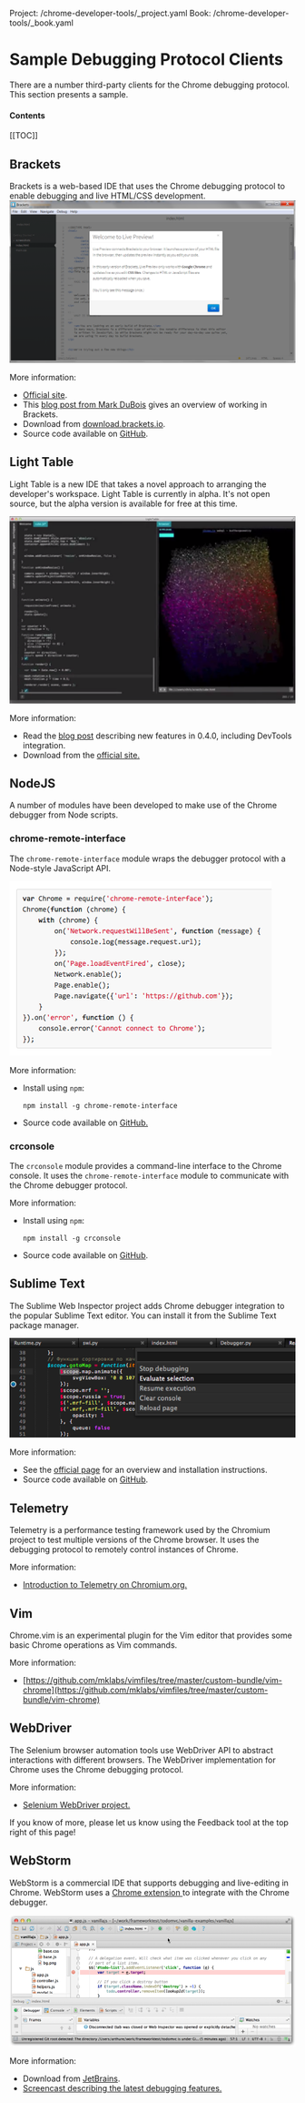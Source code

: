 Project: /chrome-developer-tools/_project.yaml
Book: /chrome-developer-tools/_book.yaml

# Sample Debugging Protocol Clients

There are a number third-party clients for the Chrome debugging protocol. This section presents a sample.

#### Contents

[[TOC]]

## Brackets

Brackets is a web-based IDE that uses the Chrome debugging protocol to enable 
debugging and live HTML/CSS development.<br/>
<img src="debugging-clients-files/brackets.png" width="632px" alt=""/> 

More information:

* [Official site](http://brackets.io/).
* This [blog post from Mark 
  DuBois](http://www.markdubois.info/weblog/2013/03/adobe-brackets-revisited/) 
  gives an overview of working in Brackets.
* Download from [download.brackets.io](http://download.brackets.io/).
* Source code available on [GitHub](https://github.com/adobe/brackets).

## Light Table

Light Table is a new IDE that takes a novel approach to arranging the 
developer's workspace. Light Table is currently in alpha. It's not open source, 
but the alpha version is available for free at this time.

<img src="debugging-clients-files/lighttable.png" width="551px" alt=""/> 

More information:

* Read the [blog post](http://www.chris-granger.com/2013/04/28/light-table-040/) 
  describing new features in 0.4.0, including DevTools integration.
* Download from the [official site.](http://www.lighttable.com/)

## NodeJS

A number of modules have been developed to make use of the Chrome debugger from 
Node scripts. 

### chrome-remote-interface

The `chrome-remote-interface` module wraps the debugger protocol with a Node-style 
JavaScript API.

<img src="debugging-clients-files/chrome-remote.png" alt=""/> 

More information:<br/>

*   Install using `npm`:

        npm install -g chrome-remote-interface

*   Source code available on 
    [GitHub.](https://github.com/cyrus-and/chrome-remote-interface) 

### crconsole

The `crconsole` module provides a command-line interface to the Chrome console. It 
uses the `chrome-remote-interface` module to communicate with the Chrome debugger 
protocol.

More information:

*   Install using `npm`:
  
        npm install -g crconsole

*   Source code available on [GitHub](https://github.com/sidorares/crconsole).

## Sublime Text

The Sublime Web Inspector project adds Chrome debugger integration to the 
popular Sublime Text editor. You can install it from the Sublime Text package 
manager.

<img src="debugging-clients-files/sublime.png" alt=""/> 

More information:

* See the [official page](http://sokolovstas.github.io/SublimeWebInspector/) for 
  an overview and installation instructions.
* Source code available on 
  [GitHub](https://github.com/sokolovstas/SublimeWebInspector).

## Telemetry

Telemetry is a performance testing framework used by the Chromium project to 
test multiple versions of the Chrome browser. It uses the debugging protocol to 
remotely control instances of Chrome.

More information:

* [Introduction to Telemetry on 
  Chromium.org.](http://www.chromium.org/developers/telemetry)

## Vim

Chrome.vim is an experimental plugin for the Vim editor that provides some basic 
Chrome operations as Vim commands.

More information:

* [https://github.com/mklabs/vimfiles/tree/master/custom-bundle/vim-chrome](https://github.com/mklabs/vimfiles/tree/master/custom-bundle/vim-chrome) 

## WebDriver

The Selenium browser automation tools use WebDriver API to abstract interactions 
with different browsers. The WebDriver implementation for Chrome uses the Chrome 
debugging protocol.

More information:

* [Selenium WebDriver project.](http://docs.seleniumhq.org/projects/webdriver/) 

If you know of more, please let us know using the Feedback tool at the top right 
of this page!

## WebStorm

WebStorm is a commercial IDE that supports debugging and live-editing in Chrome. 
WebStorm uses a [Chrome extension 
](http://www.jetbrains.com/webstorm/webhelp/using-jetbrains-chrome-extension.html)to 
integrate with the Chrome debugger.

<img src="debugging-clients-files/webstorm.png" alt=""/> 

More information:

* Download from [JetBrains](http://www.jetbrains.com/webstorm/).
* [Screencast describing the latest debugging 
  features.](http://tv.jetbrains.net/videocontent/improved-javascript-debugger-in-webstorm-7)

